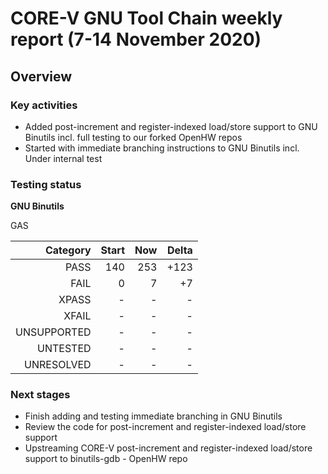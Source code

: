 # CORE-V GNU Tool Chain weekly report (7-14 November 2020)

## Overview

### Key activities

* Added post-increment and register-indexed load/store support to GNU Binutils incl. full testing to our forked OpenHW repos
* Started with immediate branching instructions to GNU Binutils incl. Under internal test

### Testing status

**GNU Binutils**

GAS

| Category    | Start      | Now   		  | Delta      |
| -----------:| ---------: | ---------:   | ---------: |
| PASS        | 140        | 253          | +123       |
| FAIL        | 0          | 7            | +7         |
| XPASS       | -          | -            | -          |
| XFAIL       | -          | -            | -          |
| UNSUPPORTED | -          | -            | -          |
| UNTESTED    | -          | -            | -          |
| UNRESOLVED  | -          | -            | -          |

### Next stages

* Finish adding and testing immediate branching in GNU Binutils
* Review the code for post-increment and register-indexed load/store support
* Upstreaming CORE-V post-increment and register-indexed load/store support to binutils-gdb - OpenHW repo